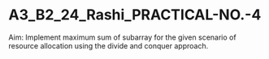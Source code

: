 # A3_B2_24_Rashi_PRACTICAL-NO.-4
Aim: Implement maximum sum of subarray for the given scenario of resource allocation using the divide and conquer approach.
